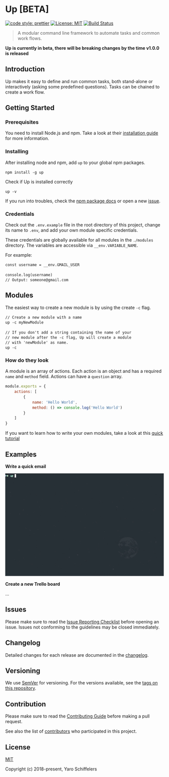 # Up [BETA] 

[![code style: prettier](https://img.shields.io/badge/code_style-prettier-ff69b4.svg?style=flat-square)](https://github.com/prettier/prettier)
[![License: MIT](https://img.shields.io/badge/License-MIT-yellow.svg)](https://opensource.org/licenses/MIT)
[![Build Status](https://travis-ci.org/yaroschiffelers/up.svg?branch=master)](https://travis-ci.org/yaroschiffelers/up)

> A modular command line framework to automate tasks and common work flows.

**Up is currently in beta, there will be breaking changes by the time v1.0.0 is released**

## Introduction 
Up makes it easy to define and run common tasks, both stand-alone or interactively (asking some predefined questions). Tasks can be chained to create a work flow. 

## Getting Started

### Prerequisites

You need to install Node.js and npm. Take a look at their [installation guide](https://www.npmjs.com/get-npm) for more information.

### Installing

After installing node and npm, add ```up``` to your global npm packages. 

```
npm install -g up
```

Check if Up is installed correctly

```
up -v 
```

If you run into troubles, check the [npm package docs](https://docs.npmjs.com/getting-started/installing-npm-packages-globally) or open a new [issue](https://www.github.com/yaroschiffelers/up/blob/master/README.md#issues). 

### Credentials 

Check out the ```.env.example``` file in the root directory of this project, change its name to ```.env```, and add your own module specific credentials. 

These credentials are globally available for all modules in the ```./modules``` directory. The variables are accessible via ```__env.VARIABLE_NAME```. 

For example: 

```node
const username = __env.GMAIL_USER 

console.log(username)
// Output: someone@gmail.com 
``` 

## Modules 

The easiest way to create a new module is by using the create ```-c``` flag. 

```node
// Create a new module with a name 
up -c myNewModule

// If you don't add a string containing the name of your 
// new module after the -c flag, Up will create a module 
// with 'newModule' as name.
up -c 
```

### How do they look 
A module is an array of actions. Each action is an object and has a required ```name``` and ```method``` field. Actions can have a ```question``` array. 

```js
module.exports = {
    actions: [
        {
            name: 'Hello World',
            method: () => console.log('Hello World')
        }
    ]
}
``` 

If you want to learn how to write your own modules, take a look at this [quick tutorial](https://yaroschiffelers.github.io/up/writing-modules.html)

###

## Examples
**Write a quick email**

![](./docs/media/up-quick-email.gif)

**Create a new Trello board** 

... 

## Issues

Please make sure to read the [Issue Reporting Checklist](https://github.com/yaroschiffelers/up/blob/dev/.github/CONTRIBUTING.md#issue-reporting-guidelines) before opening an issue. Issues not conforming to the guidelines may be closed immediately.

## Changelog

Detailed changes for each release are documented in the [changelog](https://github.com/yaroschiffelers/up/blob/dev/CHANGELOG.md).

## Versioning

We use [SemVer](http://semver.org/) for versioning. For the versions available, see the [tags on this repository](https://github.com/your/project/tags). 

## Contribution

Please make sure to read the [Contributing Guide](https://github.com/yaroschiffelers/up/blob/dev/.github/CONTRIBUTING.md) before making a pull request.

See also the list of [contributors](https://github.com/yaroschiffelers/up/contributors) who participated in this project.

## License

[MIT](http://opensource.org/licenses/MIT)

Copyright (c) 2018-present, Yaro Schiffelers
